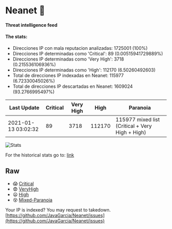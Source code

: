 # Neanet :hocho:
#### Threat intelligence feed
#### The stats:

- Direcciones IP con mala reputacion analizadas: 1725001 (100%)
- Direcciones IP determinadas como 'Critical':  89 (0.00515941729889%)
- Direcciones IP determinadas como 'Very High':  3718 (0.215536106936%)
- Direcciones IP determinadas como 'High':  112170 (6.50260492603)
- Total de direcciones IP indexadas en Neanet:  115977 (6.72330045026%)
- Total de direcciones IP descartadas en Neanet:  1609024 (93.2766995497%)

| Last Update | Critical | Very High | High | Paranoia |
| --- | --- | --- | --- | --- |
| 2021-01-13 03:02:32 | 89 | 3718 | 112170 | 115977 mixed list (Critical + Very High + High)|

![Stats](https://docs.google.com/spreadsheets/d/e/2PACX-1vSnaNMIXVabIpDJjufMlzH7poXnshF3mgd8Is1g9ytUEzVsP5my4Trn8f-xkoLLQ38xpL3HtmUexLo6/pubchart?oid=501124687&format=image)

For the historical stats go to: [link](/stats.csv)
## Raw
- :scream: [Critical](https://raw.githubusercontent.com/JavaGarcia/Neanet/master/blacklists/neanet_critical.txt)
- :fearful: [VeryHigh](https://raw.githubusercontent.com/JavaGarcia/Neanet/master/blacklists/neanet_veryHigh.txtt)
- :frowning: [High](https://raw.githubusercontent.com/JavaGarcia/Neanet/master/blacklists/neanet_high.txt)
- :dizzy_face: [Mixed-Paranoia](https://raw.githubusercontent.com/JavaGarcia/Neanet/master/blacklists/neanet_all.txt)


Your IP is indexed? You may request to takedown. [https://github.com/JavaGarcia/Neanet/issues](https://github.com/JavaGarcia/Neanet/issues)


































































































































































































































































































































































































































































































































































































































































































































































































































































































































































































































































































































































































































































































































































































































































































































































































































































































































































































































































































































































































































































































































































































































































































































































































































































































































































































































































































































































































































































































































































































































































































































































































































































































































































































































































































































































































